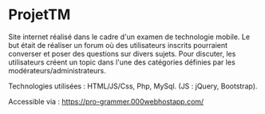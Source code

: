 # ProjetTM

Site internet réalisé dans le cadre d'un examen de technologie mobile.
Le but était de réaliser un forum où des utilisateurs inscrits pourraient converser et poser des questions sur divers sujets.
Pour discuter, les utilisateurs créent un topic dans l'une des catégories définies par les modérateurs/administrateurs.

Technologies utilisées : HTML/JS/Css, Php, MySql. (JS : jQuery, Bootstrap).

Accessible via : https://pro-grammer.000webhostapp.com/
